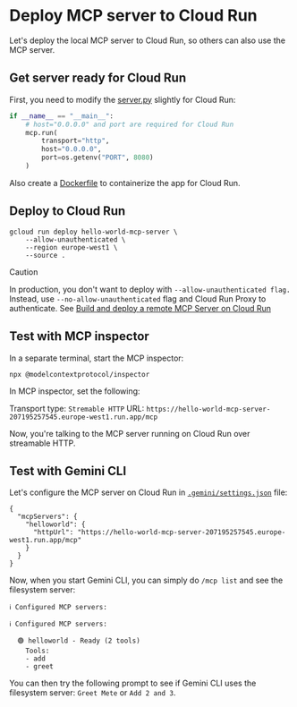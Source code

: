 # Deploy MCP server to Cloud Run

Let's deploy the local MCP server to Cloud Run, so others can also use the MCP server.

## Get server ready for Cloud Run

First, you need to modify the [server.py](./server.py) slightly for Cloud Run:

```python
if __name__ == "__main__":
    # host="0.0.0.0" and port are required for Cloud Run
    mcp.run(
        transport="http",
        host="0.0.0.0",
        port=os.getenv("PORT", 8080)
    )
```

Also create a [Dockerfile](./Dockerfile) to containerize the app for Cloud Run.

## Deploy to Cloud Run

```shell
gcloud run deploy hello-world-mcp-server \
    --allow-unauthenticated \
    --region europe-west1 \
    --source .
```

> [!CAUTION]
> In production, you don't want to deploy with `--allow-unauthenticated flag.`
> Instead, use `--no-allow-unauthenticated` flag and Cloud Run Proxy to authenticate.
> See [Build and deploy a remote MCP Server on Cloud Run](https://cloud.google.com/run/docs/tutorials/deploy-remote-mcp-server)

## Test with MCP inspector

In a separate terminal, start the MCP inspector:

```shell
npx @modelcontextprotocol/inspector
```

In MCP inspector, set the following:

Transport type: `Stremable HTTP`
URL: `https://hello-world-mcp-server-207195257545.europe-west1.run.app/mcp`

Now, you're talking to the MCP server running on Cloud Run over streamable HTTP.

## Test with Gemini CLI

Let's configure the MCP server on Cloud Run in [`.gemini/settings.json`](./gemini/settings.json) file:

```shell
{
  "mcpServers": {
    "helloworld": {
      "httpUrl": "https://hello-world-mcp-server-207195257545.europe-west1.run.app/mcp"
    }
  }
}
```

Now, when you start Gemini CLI, you can simply do `/mcp list` and see the filesystem server:

```shell
ℹ Configured MCP servers:

ℹ Configured MCP servers:

  🟢 helloworld - Ready (2 tools)
    Tools:
    - add
    - greet
```

You can then try the following prompt to see if Gemini CLI uses the filesystem server: `Greet Mete` or `Add 2 and 3`.
